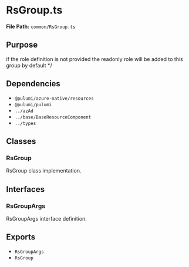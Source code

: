 # RsGroup.ts

**File Path:** `common/RsGroup.ts`

## Purpose

if the role definition is not provided the readonly role will be added to this group by default  */

## Dependencies

- `@pulumi/azure-native/resources`
- `@pulumi/pulumi`
- `../azAd`
- `../base/BaseResourceComponent`
- `../types`

## Classes

### RsGroup

RsGroup class implementation.

## Interfaces

### RsGroupArgs

RsGroupArgs interface definition.

## Exports

- `RsGroupArgs`
- `RsGroup`
